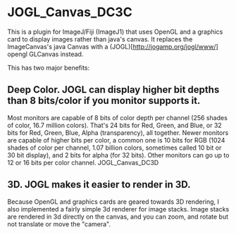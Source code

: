 # JOGL_Canvas_DC3C
This is a plugin for ImageJ/Fiji (ImageJ1) that uses OpenGL and a graphics card to display images rather than java's canvas. It replaces the ImageCanvas's java Canvas with a (JOGL)[http://jogamp.org/jogl/www/] opengl GLCanvas instead.

This has two major benefits:

## Deep Color.   JOGL can display higher bit depths than 8 bits/color if you monitor supports it.

Most monitors are capable of 8 bits of color depth per channel (256 shades of color, 16.7 million colors). That's 24 bits for Red, Green, and Blue, or 32 bits for Red, Green, Blue, Alpha (transparency), all together. Newer monitors are capable of higher bits per color, a common one is 10 bits for RGB (1024 shades of color per channel, 1.07 billion colors, sometimes called 10 bit or 30 bit display), and 2 bits for alpha (for 32 bits). Other monitors can go up to 12 or 16 bits per color channel. JOGL_Canvas_DC3D

## 3D.   JOGL makes it easier to render in 3D.

Because OpenGL and graphics cards are geared towards 3D rendering, I also implemented a fairly simple 3d renderer for image stacks.  Image stacks are rendered in 3d directly on the canvas, and you can zoom, and rotate but not translate or move the "camera".

